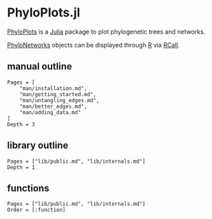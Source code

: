 # PhyloPlots.jl

[PhyloPlots](https://github.com/juliaphylo/PhyloPlots.jl) is a
[Julia](http://julialang.org) package to
plot phylogenetic trees and networks.

[PhyloNetworks](https://github.com/juliaphylo/PhyloNetworks.jl)
objects can be displayed
through [R](https://www.r-project.org)
via [RCall](https://github.com/JuliaInterop/RCall.jl).

## manual outline

```@contents
Pages = [
    "man/installation.md",
    "man/getting_started.md",
    "man/untangling_edges.md",
    "man/better_edges.md",
    "man/adding_data.md"
]
Depth = 3
```

## library outline

```@contents
Pages = ["lib/public.md", "lib/internals.md"]
Depth = 1
```

## functions

```@index
Pages = ["lib/public.md", "lib/internals.md"]
Order = [:function]
```
